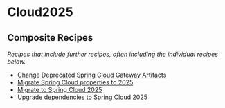 # Cloud2025

## Composite Recipes

_Recipes that include further recipes, often including the individual recipes below._

* [Change Deprecated Spring Cloud Gateway Artifacts](./changedeprecatedartifacts.md)
* [Migrate Spring Cloud properties to 2025](./springcloudproperties_2025.md)
* [Migrate to Spring Cloud 2025](./upgradespringcloud_2025.md)
* [Upgrade dependencies to Spring Cloud 2025](./dependencyupgrades.md)


